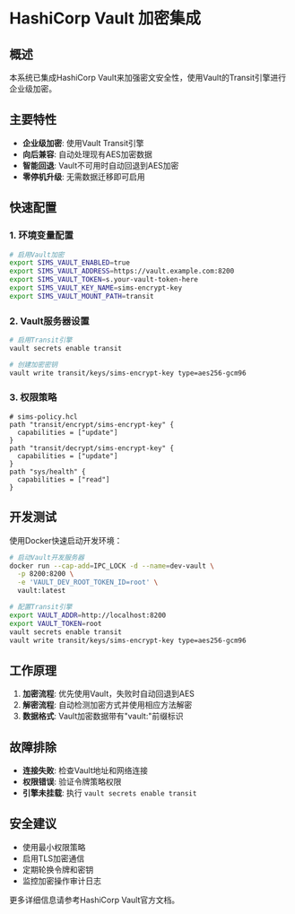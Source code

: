 # HashiCorp Vault 加密集成

## 概述

本系统已集成HashiCorp Vault来加强密文安全性，使用Vault的Transit引擎进行企业级加密。

## 主要特性

- **企业级加密**: 使用Vault Transit引擎
- **向后兼容**: 自动处理现有AES加密数据
- **智能回退**: Vault不可用时自动回退到AES加密
- **零停机升级**: 无需数据迁移即可启用

## 快速配置

### 1. 环境变量配置

```bash
# 启用Vault加密
export SIMS_VAULT_ENABLED=true
export SIMS_VAULT_ADDRESS=https://vault.example.com:8200
export SIMS_VAULT_TOKEN=s.your-vault-token-here
export SIMS_VAULT_KEY_NAME=sims-encrypt-key
export SIMS_VAULT_MOUNT_PATH=transit
```

### 2. Vault服务器设置

```bash
# 启用Transit引擎
vault secrets enable transit

# 创建加密密钥
vault write transit/keys/sims-encrypt-key type=aes256-gcm96
```

### 3. 权限策略

```hcl
# sims-policy.hcl
path "transit/encrypt/sims-encrypt-key" {
  capabilities = ["update"]
}
path "transit/decrypt/sims-encrypt-key" {
  capabilities = ["update"]
}
path "sys/health" {
  capabilities = ["read"]
}
```

## 开发测试

使用Docker快速启动开发环境：

```bash
# 启动Vault开发服务器
docker run --cap-add=IPC_LOCK -d --name=dev-vault \
  -p 8200:8200 \
  -e 'VAULT_DEV_ROOT_TOKEN_ID=root' \
  vault:latest

# 配置Transit引擎
export VAULT_ADDR=http://localhost:8200
export VAULT_TOKEN=root
vault secrets enable transit
vault write transit/keys/sims-encrypt-key type=aes256-gcm96
```

## 工作原理

1. **加密流程**: 优先使用Vault，失败时自动回退到AES
2. **解密流程**: 自动检测加密方式并使用相应方法解密
3. **数据格式**: Vault加密数据带有"vault:"前缀标识

## 故障排除

- **连接失败**: 检查Vault地址和网络连接
- **权限错误**: 验证令牌策略权限
- **引擎未挂载**: 执行 `vault secrets enable transit`

## 安全建议

- 使用最小权限策略
- 启用TLS加密通信
- 定期轮换令牌和密钥
- 监控加密操作审计日志

更多详细信息请参考HashiCorp Vault官方文档。 